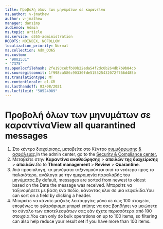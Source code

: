 ```yaml
---
title: Προβολή όλων των μηνυμάτων σε καραντίνα
ms.author: v-jmathew
author: v-jmathew
manager: dansimp
audience: Admin
ms.topic: article
ms.service: o365-administration
ROBOTS: NOINDEX, NOFOLLOW
localization_priority: Normal
ms.collection: Adm_O365
ms.custom:
- "9002531"
- "7375"
ms.openlocfilehash: 2fe193cebfb00b22eda54f2dc0b264db7b9b84cb
ms.sourcegitcommit: 1f998ca586c90330fde515525432072f766d485b
ms.translationtype: MT
ms.contentlocale: el-GR
ms.lasthandoff: 03/08/2021
ms.locfileid: "50524989"
---
```

# <a name="view-all-quarantined-messages"></a><span data-ttu-id="0c6bc-102">Προβολή όλων των μηνυμάτων σε καραντίνα</span><span class="sxs-lookup"><span data-stu-id="0c6bc-102">View all quarantined messages</span></span>

1. <span data-ttu-id="0c6bc-103">Στο κέντρο διαχείρισης, μεταβείτε στο Κέντρο [συμμόρφωσης & ασφάλειας.](https://go.microsoft.com/fwlink/p/?linkid=2077143)</span><span class="sxs-lookup"><span data-stu-id="0c6bc-103">In the admin center, go to the [Security & Compliance center.](https://go.microsoft.com/fwlink/p/?linkid=2077143)</span></span>
2. <span data-ttu-id="0c6bc-104">Μεταβείτε στην **Καραντίνα αναθεώρησης**  >  **απειλών της διαχείρισης**  >  **απειλών.**</span><span class="sxs-lookup"><span data-stu-id="0c6bc-104">Go to **Threat management** > **Review** > **Quarantine**.</span></span>
3. <span data-ttu-id="0c6bc-105">Από προεπιλογή, τα μηνύματα ταξινομούνται από το νεότερο προς το παλαιότερο, ανάλογα με την ημερομηνία παραλαβής του μηνύματος.</span><span class="sxs-lookup"><span data-stu-id="0c6bc-105">By default, messages are sorted from newest to oldest based on the Date the message was received.</span></span> <span data-ttu-id="0c6bc-106">Μπορείτε να ταξινομήσετε με βάση ένα πεδίο, κάνοντας κλικ σε μια κεφαλίδα.</span><span class="sxs-lookup"><span data-stu-id="0c6bc-106">You can sort on a field by clicking a header.</span></span>
4. <span data-ttu-id="0c6bc-107">Μπορείτε να κάνετε μαζικές λειτουργίες μόνο σε έως 100 στοιχεία, επομένως το φιλτράρισμα μπορεί επίσης να σας βοηθήσει να μειώσετε το σύνολο των αποτελεσμάτων σας εάν έχετε περισσότερα από 100 στοιχεία.</span><span class="sxs-lookup"><span data-stu-id="0c6bc-107">You can only do bulk operations on up to 100 items, so filtering can also help reduce your result set if you have more than 100 items.</span></span>

